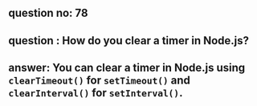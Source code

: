 
      
## question no: 78

## question : How do you clear a timer in Node.js?

## answer: You can clear a timer in Node.js using `clearTimeout()` for `setTimeout()` and `clearInterval()` for `setInterval()`.
      